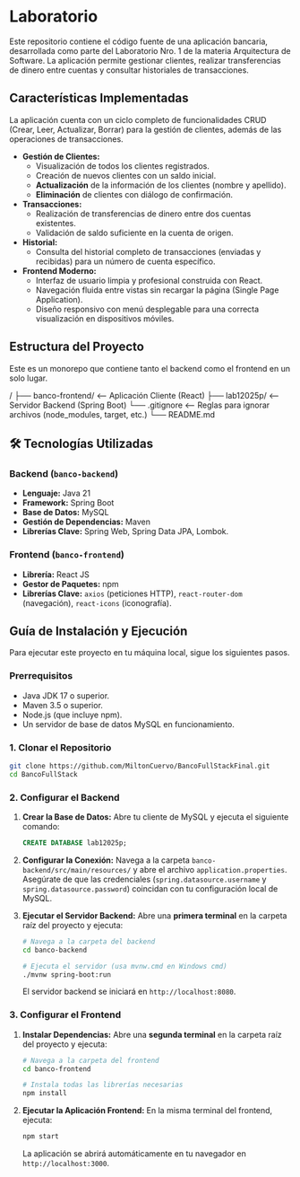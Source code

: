 # Laboratorio 

Este repositorio contiene el código fuente de una aplicación bancaria, desarrollada como parte del Laboratorio Nro. 1 de la materia Arquitectura de Software. La aplicación permite gestionar clientes, realizar transferencias de dinero entre cuentas y consultar historiales de transacciones.

## Características Implementadas

La aplicación cuenta con un ciclo completo de funcionalidades CRUD (Crear, Leer, Actualizar, Borrar) para la gestión de clientes, además de las operaciones de transacciones.

* **Gestión de Clientes:**
    * Visualización de todos los clientes registrados.
    * Creación de nuevos clientes con un saldo inicial.
    * **Actualización** de la información de los clientes (nombre y apellido).
    * **Eliminación** de clientes con diálogo de confirmación.
* **Transacciones:**
    * Realización de transferencias de dinero entre dos cuentas existentes.
    * Validación de saldo suficiente en la cuenta de origen.
* **Historial:**
    * Consulta del historial completo de transacciones (enviadas y recibidas) para un número de cuenta específico.
* **Frontend Moderno:**
    * Interfaz de usuario limpia y profesional construida con React.
    * Navegación fluida entre vistas sin recargar la página (Single Page Application).
    * Diseño responsivo con menú desplegable para una correcta visualización en dispositivos móviles.

## Estructura del Proyecto

Este es un monorepo que contiene tanto el backend como el frontend en un solo lugar.

/
├── banco-frontend/     <-- Aplicación Cliente (React)
├── lab12025p/          <-- Servidor Backend (Spring Boot)
└── .gitignore          <-- Reglas para ignorar archivos (node_modules, target, etc.)
└── README.md          

## 🛠️ Tecnologías Utilizadas

### Backend (`banco-backend`)
* **Lenguaje:** Java 21
* **Framework:** Spring Boot
* **Base de Datos:** MySQL
* **Gestión de Dependencias:** Maven
* **Librerías Clave:** Spring Web, Spring Data JPA, Lombok.

### Frontend (`banco-frontend`)
* **Librería:** React JS
* **Gestor de Paquetes:** npm
* **Librerías Clave:** `axios` (peticiones HTTP), `react-router-dom` (navegación), `react-icons` (iconografía).

## Guía de Instalación y Ejecución

Para ejecutar este proyecto en tu máquina local, sigue los siguientes pasos.

### Prerrequisitos
* Java JDK 17 o superior.
* Maven 3.5 o superior.
* Node.js (que incluye npm).
* Un servidor de base de datos MySQL en funcionamiento.

### 1. Clonar el Repositorio
```bash
git clone https://github.com/MiltonCuervo/BancoFullStackFinal.git
cd BancoFullStack
```

### 2. Configurar el Backend
1.  **Crear la Base de Datos:** Abre tu cliente de MySQL y ejecuta el siguiente comando:
    ```sql
    CREATE DATABASE lab12025p;
    ```
2.  **Configurar la Conexión:** Navega a la carpeta `banco-backend/src/main/resources/` y abre el archivo `application.properties`. Asegúrate de que las credenciales (`spring.datasource.username` y `spring.datasource.password`) coincidan con tu configuración local de MySQL.

3.  **Ejecutar el Servidor Backend:** Abre una **primera terminal** en la carpeta raíz del proyecto y ejecuta:
    ```bash
    # Navega a la carpeta del backend
    cd banco-backend

    # Ejecuta el servidor (usa mvnw.cmd en Windows cmd)
    ./mvnw spring-boot:run
    ```
    El servidor backend se iniciará en `http://localhost:8080`.

### 3. Configurar el Frontend
1.  **Instalar Dependencias:** Abre una **segunda terminal** en la carpeta raíz del proyecto y ejecuta:
    ```bash
    # Navega a la carpeta del frontend
    cd banco-frontend

    # Instala todas las librerías necesarias
    npm install
    ```
2.  **Ejecutar la Aplicación Frontend:** En la misma terminal del frontend, ejecuta:
    ```bash
    npm start
    ```
    La aplicación se abrirá automáticamente en tu navegador en `http://localhost:3000`.


